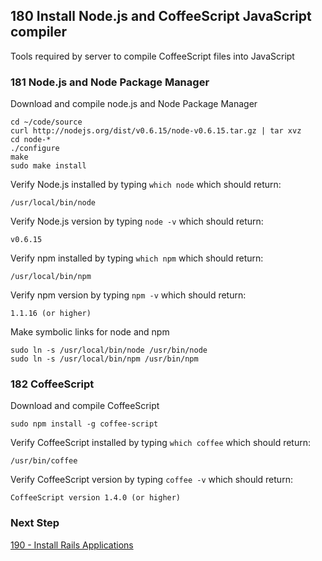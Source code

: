 ## 180 Install Node.js and CoffeeScript JavaScript compiler

Tools required by server to compile CoffeeScript files into JavaScript

### 181 Node.js and Node Package Manager

Download and compile node.js and Node Package Manager

```console
cd ~/code/source
curl http://nodejs.org/dist/v0.6.15/node-v0.6.15.tar.gz | tar xvz
cd node-*
./configure
make
sudo make install
```

Verify Node.js installed by typing `which node` which should return:

```
/usr/local/bin/node
```

Verify Node.js version by typing `node -v` which should return:

```
v0.6.15
```

Verify npm installed by typing `which npm` which should return:

```
/usr/local/bin/npm
```

Verify npm version by typing `npm -v` which should return:

```
1.1.16 (or higher)
```

Make symbolic links for node and npm

```console
sudo ln -s /usr/local/bin/node /usr/bin/node
sudo ln -s /usr/local/bin/npm /usr/bin/npm
```

### 182 CoffeeScript

Download and compile CoffeeScript

```console
sudo npm install -g coffee-script
```

Verify CoffeeScript installed by typing `which coffee` which should return:

```
/usr/bin/coffee
```

Verify CoffeeScript version by typing `coffee -v` which should return:

```
CoffeeScript version 1.4.0 (or higher)
```

### Next Step

[190 - Install Rails Applications](https://github.com/sleepepi/sleepepi/tree/master/virtual-machines/190-install-rails-applications.md)
